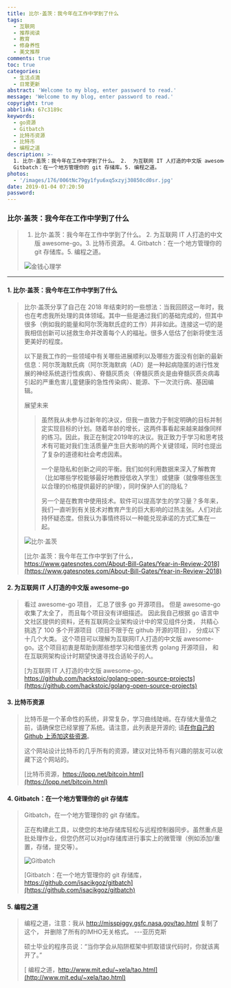 ```yaml
---
title: 比尔·盖茨：我今年在工作中学到了什么
tags:
  - 互联网
  - 推荐阅读
  - 教育
  - 修身养性
  - 美文推荐
comments: true
toc: true
categories:
  - 生活点滴
  - 日常更新
abstract: 'Welcome to my blog, enter password to read.'
message: 'Welcome to my blog, enter password to read.'
copyright: true
abbrlink: 67c3189c
keywords:
  - go资源
  - Gitbatch
  - 比特币资源
  - 比特币
  - 编程之道
description: >-
  1. 比尔·盖茨：我今年在工作中学到了什么。 2.  为互联网 IT 人打造的中文版 awesome-go。3.  比特币资源。 4.
  Gitbatch：在一个地方管理你的 git 存储库。5. 编程之道。
photos:
  - '/images/176/006tNc79gy1fyu6xq5xzyj30850cd0sr.jpg'
date: 2019-01-04 07:20:50
password:
---
```

<script type="text/javascript" src="/js/src/bai.js"></script>

### 比尔·盖茨：我今年在工作中学到了什么
>  1. 比尔·盖茨：我今年在工作中学到了什么。 2.  为互联网 IT 人打造的中文版 awesome-go。3.  比特币资源。 4. Gitbatch：在一个地方管理你的 git 存储库。5. 编程之道。
>
> ![金钱心理学](/images/176/006tNc79gy1fyu5jijcbzj30sg0hs40l.jpg)

---
#### 1. 比尔·盖茨：我今年在工作中学到了什么
> 比尔·盖茨分享了自己在 2018 年结束时的一些想法：当我回顾这一年时，我也在考虑我所处理的具体领域。其中一些是通过我们的基础完成的，但其中很多（例如我的能量和阿尔茨海默氏症的工作）并非如此。连接这一切的是我相信创新可以拯救生命并改善每个人的福祉。很多人低估了创新将使生活更美好的程度。
>
> 以下是我工作的一些领域中有关哪些进展顺利以及哪些方面没有创新的最新信息：阿尔茨海默氏病（阿尔茨海默病（AD）是一种起病隐匿的进行性发展的神经系统退行性疾病）、脊髓灰质炎（脊髓灰质炎是由脊髓灰质炎病毒引起的严重危害儿童健康的急性传染病）、能源、下一次流行病、基因编辑。
>
> 展望未来
>
>> 虽然我从未参与过新年的决议，但我一直致力于制定明确的目标并制定实现目标的计划。随着年龄的增长，这两件事看起来越来越像同样的练习。因此，我正在制定2019年的决议。我正致力于学习和思考技术有可能对我们生活质量产生巨大影响的两个关键领域，同时也提出了复杂的道德和社会考虑因素。
>>
>> 一个是隐私和创新之间的平衡。我们如何利用数据来深入了解教育（比如哪些学校能够最好地教授低收入学生）或健康（就像哪些医生以合理的价格提供最好的护理），同时保护人们的隐私？
>>
>> 另一个是在教育中使用技术。软件可以提高学生的学习量？多年来，我们一直听到有关技术对教育产生的巨大影响的过热主张。人们对此持怀疑态度。但我认为事情终将以一种能兑现承诺的方式汇集在一起。
>
> ![比尔·盖茨](/images/176/006tNc79gy1fyu5eag4etj30si0f5q6m.jpg)
>
> [比尔·盖茨：我今年在工作中学到了什么，https://www.gatesnotes.com/About-Bill-Gates/Year-in-Review-2018](https://www.gatesnotes.com/About-Bill-Gates/Year-in-Review-2018)

#### 2. 为互联网 IT 人打造的中文版 awesome-go
> 看过 awesome-go 项目， 汇总了很多 go 开源项目。 但是 awesome-go 收集了太全了， 而且每个项目没有详细描述。 因此我自己根据 go 语言中文社区提供的资料，还有互联网企业架构设计中的常见组件分类， 共精心挑选了 100 多个开源项目（项目不限于在 github 开源的项目）， 分成以下十几个大类。 这个项目可以理解为互联网IT人打造的中文版 awesome-go。这个项目初衷是帮助到那些想学习和借鉴优秀 golang 开源项目， 和在互联网架构设计时期望快速寻找合适轮子的人。
>
> [为互联网 IT 人打造的中文版 awesome-go，https://github.com/hackstoic/golang-open-source-projects](https://github.com/hackstoic/golang-open-source-projects)

#### 3. 比特币资源
> 比特币是一个革命性的系统，非常复杂，学习曲线陡峭。在存储大量值之前，请确保您已经掌握了系统。请注意，此列表是开源的; 请[在你自己的 Github 上添加这些资源](https://github.com/jlopp/lopp.net/blob/master/bitcoin.html)。
>
> 这个网站设计比特币的几乎所有的资源，建议对比特币有兴趣的朋友可以收藏下这个网站的。
>
> [比特币资源，https://lopp.net/bitcoin.html](https://lopp.net/bitcoin.html)

#### 4. Gitbatch：在一个地方管理你的 git 存储库
> Gitbatch，在一个地方管理你的 git 存储库。
>
> 正在构建此工具，以使您的本地存储库轻松与远程控制器同步。虽然重点是批处理作业，但您仍然可以对git存储库进行事实上的微管理（例如添加/重置，存储，提交等）。
>
> ![Gitbatch](/images/176/006tNc79gy1fyu5cnahp1j30ov0by0t7.jpg)
>
> [Gitbatch：在一个地方管理你的 git 存储库，https://github.com/isacikgoz/gitbatch](https://github.com/isacikgoz/gitbatch)

#### 5. 编程之道
>  编程之道，注意：我从 http://misspiggy.gsfc.nasa.gov/tao.html 复制了这个， 并删除了所有的IMHO无关格式。 ---亚历克斯
>
> 硕士毕业的程序员说：“当你学会从陷阱框架中抓取错误代码时，你就该离开了。”
>
> [ 编程之道，http://www.mit.edu/~xela/tao.html](http://www.mit.edu/~xela/tao.html)


